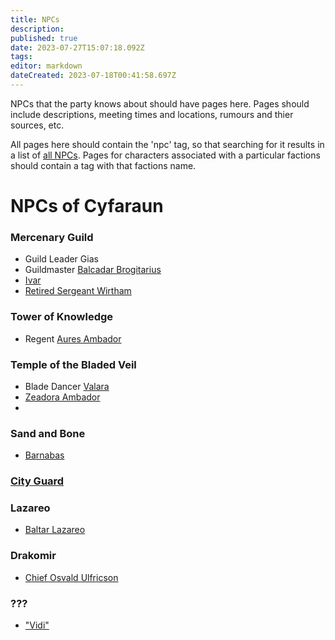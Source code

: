 ```yaml
---
title: NPCs
description: 
published: true
date: 2023-07-27T15:07:18.092Z
tags: 
editor: markdown
dateCreated: 2023-07-18T00:41:58.697Z
---
```


NPCs that the party knows about should have pages here. Pages should include descriptions, meeting times and locations, rumours and thier sources, etc.

All pages here should contain the 'npc' tag, so that searching for it results in a list of [all NPCs](https://dwiki.whateverishere.net/t/npc?sort=title).
Pages for characters associated with a particular factions should contain a tag with that factions name.

# NPCs of Cyfaraun
### Mercenary Guild
- Guild Leader Gias
- Guildmaster [Balcadar Brogitarius](/npcs/Balcadar_Brogitarius)
- [Ivar](/npcs/Ivar)
- [Retired Sergeant Wirtham](/npcs/Retired_Sergeant_Wirtham)

### Tower of Knowledge
- Regent [Aures Ambador](/npcs/aures_ambador)

### Temple of the Bladed Veil
- Blade Dancer [Valara](/npcs/Blade_Dancer_Valara)
- [Zeadora Ambador](/npcs/zeadora_ambador)
- 

### Sand and Bone

- [Barnabas](/npcs/barnabas)

### [City Guard](/factions/city_guard)
### Lazareo
- [Baltar Lazareo](/npcs/baltar_lazareo)

### Drakomir
- [Chief Osvald Ulfricson](/npcs/chief_osvald_ulfricson)

### ???
- ["Vidi"](/npcs/vidi)
